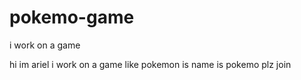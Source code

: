 # pokemo-game
i work on a game


hi im ariel i work on a game like pokemon is name is pokemo plz join
